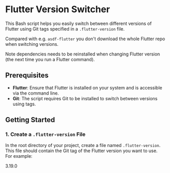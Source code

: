 # Flutter Version Switcher

This Bash script helps you easily switch between different versions of Flutter using Git tags specified in a `.flutter-version` file.

Compared with e.g. `asdf-flutter` you don't download the whole Flutter repo when switching versions.

Note dependencies needs to be reinstalled when changing Flutter version (the next time you run a Flutter command).

## Prerequisites

- **Flutter**: Ensure that Flutter is installed on your system and is accessible via the command line.
- **Git**: The script requires Git to be installed to switch between versions using tags.

## Getting Started

### 1. Create a `.flutter-version` File

In the root directory of your project, create a file named `.flutter-version`. This file should contain the Git tag of the Flutter version you want to use. For example:

3.19.0
